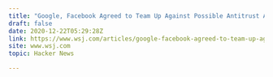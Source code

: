 ```yaml
---
title: "Google, Facebook Agreed to Team Up Against Possible Antitrust Action"
draft: false
date: 2020-12-22T05:29:28Z
link: https://www.wsj.com/articles/google-facebook-agreed-to-team-up-against-possible-antitrust-action-draft-lawsuit-says-11608612219?utm_medium=RSS&utm_source=hune
site: www.wsj.com
topic: Hacker News  

---
```

